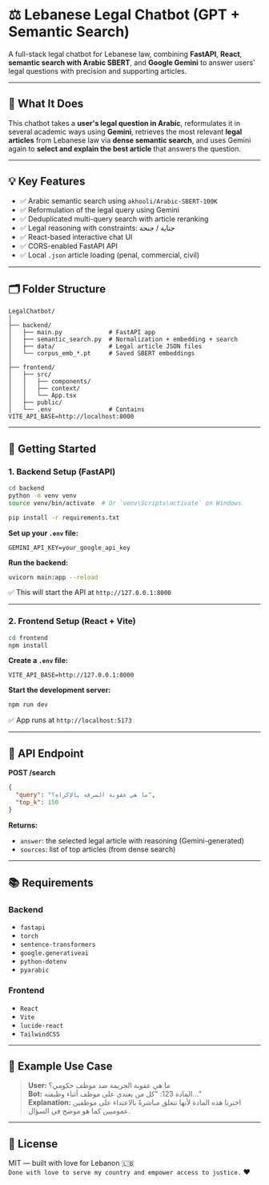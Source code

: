# ⚖️ Lebanese Legal Chatbot (GPT + Semantic Search)

A full-stack legal chatbot for Lebanese law, combining **FastAPI**, **React**, **semantic search with Arabic SBERT**, and **Google Gemini** to answer users' legal questions with precision and supporting articles.

---

## 🎯 What It Does

This chatbot takes a **user's legal question in Arabic**, reformulates it in several academic ways using **Gemini**, retrieves the most relevant **legal articles** from Lebanese law via **dense semantic search**, and uses Gemini again to **select and explain the best article** that answers the question.

---

## 💡 Key Features

- ✅ Arabic semantic search using `akhooli/Arabic-SBERT-100K`
- ✅ Reformulation of the legal query using Gemini
- ✅ Deduplicated multi-query search with article reranking
- ✅ Legal reasoning with constraints: جناية / جنحة
- ✅ React-based interactive chat UI
- ✅ CORS-enabled FastAPI API
- ✅ Local `.json` article loading (penal, commercial, civil)

---

## 🗂️ Folder Structure

```
LegalChatbot/
│
├── backend/                
│   ├── main.py             # FastAPI app
│   ├── semantic_search.py  # Normalization + embedding + search
│   ├── data/               # Legal article JSON files
│   └── corpus_emb_*.pt     # Saved SBERT embeddings
│
├── frontend/               
│   ├── src/                
│   │   ├── components/     
│   │   ├── context/        
│   │   └── App.tsx         
│   ├── public/             
│   └── .env                # Contains VITE_API_BASE=http://localhost:8000
```

---

## 🚀 Getting Started

### 1. Backend Setup (FastAPI)

```bash
cd backend
python -m venv venv
source venv/bin/activate  # Or `venv\Scripts\activate` on Windows

pip install -r requirements.txt
```

**Set up your `.env` file:**

```
GEMINI_API_KEY=your_google_api_key
```

**Run the backend:**

```bash
uvicorn main:app --reload
```

✅ This will start the API at `http://127.0.0.1:8000`

---

### 2. Frontend Setup (React + Vite)

```bash
cd frontend
npm install
```

**Create a `.env` file:**

```
VITE_API_BASE=http://127.0.0.1:8000
```

**Start the development server:**

```bash
npm run dev
```

✅ App runs at `http://localhost:5173`

---

## 💬 API Endpoint

**POST /search**

```json
{
  "query": "ما هي عقوبة السرقة بالإكراه؟",
  "top_k": 150
}
```

**Returns:**

- `answer`: the selected legal article with reasoning (Gemini-generated)
- `sources`: list of top articles (from dense search)

---

## 📚 Requirements

### Backend

- `fastapi`
- `torch`
- `sentence-transformers`
- `google.generativeai`
- `python-dotenv`
- `pyarabic`

### Frontend

- `React`
- `Vite`
- `lucide-react`
- `TailwindCSS`

---

## 🧠 Example Use Case

> **User:** ما هي عقوبة الجريمة ضد موظف حكومي؟  
> **Bot:** المادة 123: "كل من يعتدي على موظف أثناء وظيفته..."  
> **Explanation:** اخترنا هذه المادة لأنها تتعلق مباشرةً بالاعتداء على موظفين عموميين كما هو موضح في السؤال.

---

## 📄 License

MIT — built with love for Lebanon 🇱🇧  
```Done with love to serve my country and empower access to justice.``` ❤️
